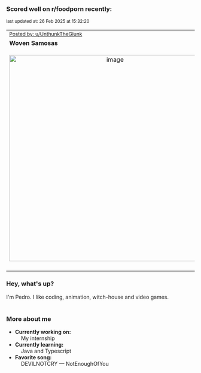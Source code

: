 ### Scored well on r/foodporn recently:

<p align="left"><sub>last updated at: 26 Feb 2025 at 15:32:20</sub></p>

|   |
| --- |
| <sub>[Posted by: u/UnthunkTheGlunk][source]</sub> |
| **Woven Samosas** | 
|<p align="center"> <img alt="image" src="https://i.redd.it/ppax8ccbubie1.jpeg" width="550" /> </p>|
|   |

### Hey, what's up?

I'm Pedro. I like coding, animation, witch-house and video games.<br><br>

### More about me
- **Currently working on:**  
&nbsp;&nbsp;&nbsp;&nbsp;My internship
- **Currently learning:**  
&nbsp;&nbsp;&nbsp;&nbsp;Java and Typescript
- **Favorite song:**  
&nbsp;&nbsp;&nbsp;&nbsp;DEVILNOTCRY — NotEnoughOfYou<br><br>

  



  
  
  
[linkedin]: https://linkedin.com/in/pedro-h-r-gomes-8a487b14a/
[gmail]: mailto:pilique11@gmail.com
[source]: https://reddit.com/r/FoodPorn/comments/1im85xx/woven_samosas/
[redditAPI]: https://www.reddit.com/dev/api/